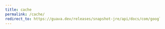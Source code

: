 ```yaml
---
title: cache
permalink: /cache/
redirect_to: https://guava.dev/releases/snapshot-jre/api/docs/com/google/common/cache/Cache.html
---
```

